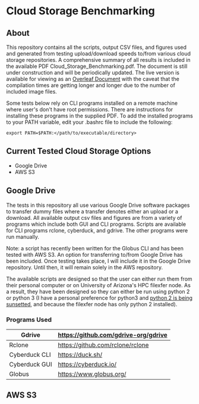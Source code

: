 # Cloud Storage Benchmarking

## About

This repository contains all the scripts, output CSV files, and figures used and generated from testing upload/download speeds  to/from various cloud storage repositories. A comprehensive summary of all results is included in the available PDF Cloud_Storage_Benchmarking.pdf. The document is still under construction and will be periodically updated. The live version is available for viewing as an [Overleaf Document](https://www.overleaf.com/read/cnbzpsmbdbqp) with the caveat that the compilation times are getting longer and longer due to the number of included image files. 

Some tests below rely on CLI programs installed on a remote machine where user's don't have root permissions. There are instructions for installing these programs in the supplied PDF. To add the installed programs to your PATH variable, edit your .bashrc file to include the following:

```
export PATH=$PATH:</path/to/executable/directory>
```

## Current Tested Cloud Storage Options
 * Google Drive
 * AWS S3

## Google Drive
The tests in this repository all use various Google Drive software packages to transfer dummy files where a transfer denotes either an upload or a download. All available output csv files and figures are from a variety of programs which include both GUI and CLI programs. Scripts are available for CLI programs rclone, cyberduck, and gdrive. The other programs were run manually. 

Note: a script has recently been written for the Globus CLI and has been tested with AWS S3. An option for transferring to/from Google Drive has been included. Once testing takes place, I will include it in the Google Drive repository. Until then, it will remain solely in the AWS repository. 

The available scripts are designed so that the user can either run them from their personal computer or on University of Arizona's HPC filexfer node. As a result, they have been designed so they can either be run using python 2 or python 3 (I have a personal preference for python3 and [python 2 is being sunsetted](https://www.python.org/doc/sunset-python-2/), and because the filexfer node has only python 2 installed). 


### Programs Used

| Gdrive        | https://github.com/gdrive-org/gdrive |
|---------------|--------------------------------------|
| Rclone        | https://github.com/rclone/rclone     |
| Cyberduck CLI | https://duck.sh/                     |
| Cyberduck GUI | https://cyberduck.io/                |
| Globus        | https://www.globus.org/              |

## AWS S3
